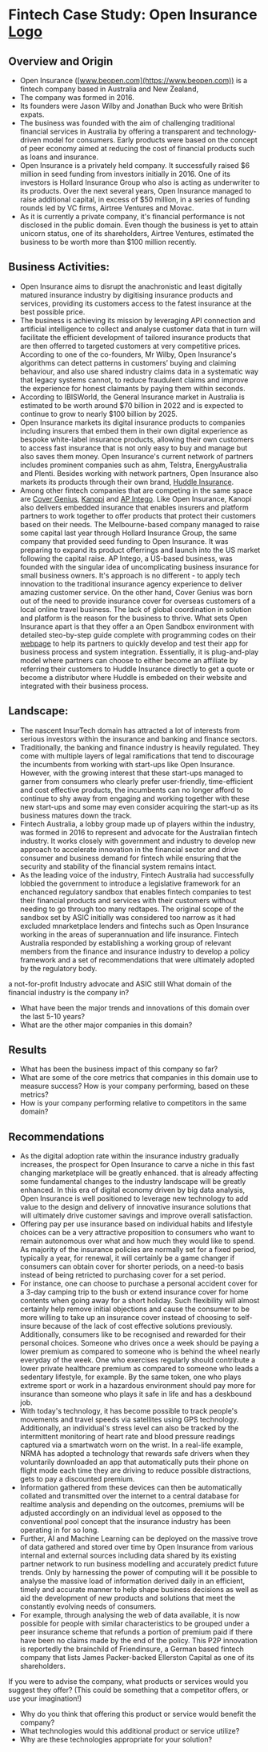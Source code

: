 # Fintech Case Study: Open Insurance [Logo](./Open_Logo.JPG)
## Overview and Origin
* Open Insurance ([www.beopen.com](https://www.beopen.com)) is a fintech company based in Australia and New Zealand,
* The company was formed in 2016.
* Its founders were Jason Wilby and Jonathan Buck who were British expats.
* The business was founded with the aim of challenging traditional financial services in Australia by offering a transparent and technology-driven model for consumers. Early products were based on the concept of peer economy aimed at reducing the cost of financial products such as loans and insurance.
* Open Insurance is a privately held company. It successfully raised $6 million in seed funding from investors initially in 2016. One of its investors is Hollard Insurance Group who also is acting as underwriter to its products. Over the next several years, Open Insurance managed to raise additional capital, in excess of $50 million, in a series of funding rounds led by VC firms, Airtree Ventures and Movac.
* As it is currently a private company, it's financial performance is not disclosed in the public domain. Even though the business is yet to attain unicorn status, one of its shareholders, Airtree Ventures, estimated the business to be worth more than $100 million recently.
## Business Activities:
* Open Insurance aims to disrupt the anachronistic and least digitally matured insurance industry by digitising insurance products and services, providing its customers access to the fatest insurance at the best possible price. 
* The business is achieving its mission by leveraging API connection and artificial intelligence to collect and analyse customer data that in turn will facilitate the efficient development of tailored insurance products that are then offerred to targeted customers at very competitive prices. According to one of the co-founders, Mr Wilby, Open Insurance's algorithms can detect patterns in customers’ buying and claiming behaviour, and also use shared industry claims data in a systematic way that legacy systems cannot, to reduce fraudulent claims and improve the experience for honest claimants by paying them within seconds.  
* According to IBISWorld, the General Insurance market in Australia is estimated to be worth around $70 billion in 2022 and is expected to continue to grow to nearly $100 billion by 2025.
* Open Insurance markets its digital insurance products to companies including insurers that embed them in their own digital experience as bespoke white-label insurance products, allowing their own customers to access fast insurance that is not only easy to buy and manage but also saves them money. Open Insurance's current network of partners includes prominent companies such as ahm, Telstra, EnergyAustralia and Plenti. Besides working with network partners, Open Insurance also markets its products through their own brand, [Huddle Insurance](https://www.huddle.com.au).
* Among other fintech companies that are competing in the same space are [Cover Genius](https://www.covergenius.com/), [Kanopi](https://www.kanopicover.com/) and [AP Intego](https://apintego.com/). Like Open Insurance, Kanopi also delivers embedded insurance that enables insurers and platform partners to work together to offer products that protect their customers based on their needs. The Melbourne-based company managed to raise some capital last year through Hollard Insurance Group, the same company that provided seed funding to Open Insurance. It was preparing to expand its product offerrings and launch into the US market following the capital raise. AP Intego, a US-based business, was founded with the singular idea of uncomplicating business insurance for small business owners. It's approach is no different - to apply tech innovation to the traditional insurance agency experience to deliver amazing customer service. On the other hand, Cover Genius was born out of the need to provide insurance cover for overseas customers of a local online travel business. The lack of global coordination in solution and platform is the reason for the business to thrive.
What sets Open Insurance apart is that they offer a an Open Sandbox environment with detailed steo-by-step guide complete with programming codes on their [webpage](https://developers.beopen.com/docs) to help its partners to quickly develop and test their app for business process and system integration. Essentially, it is plug-and-play model where partners can choose to either become an affiliate by referring their customers to Huddle Insurance directly to get a quote or become a distributor where Huddle is embeded on their website and integrated with their business process. 

## Landscape:
* The nascent InsurTech domain has attracted a lot of interests from serious investors within the insurance and banking and finance sectors. 
* Traditionally, the banking and finance industry is heavily regulated. They come with multiple layers of legal ramifications that tend to discourage the incumbents from working with start-ups like Open Insurance. However, with the growing interest that these start-ups managed to garner from consumers who clearly prefer user-friendly, time-efficient and cost effective products, the incumbents can no longer afford to continue to shy away from engaging and working together with these new start-ups and some may even consider acquiring the start-up as its business matures down the track.
* Fintech Australia, a lobby group made up of players within the industry, was formed in 2016 to represent and advocate for the Australian fintech industry. It works closely with government and industry to develop new approach to accelerate innovation in the financial sector and drive consumer and business demand for fintech while ensuring that the security and stability of the financial system remains intact.  
* As the leading voice of the industry, Fintech Australia had successfully lobbied the government to introduce a legislative framework for an enchanced regulatory sandbox that enables fintech companies to test their financial products and services with their customers without needing to go through too many redtapes. The original scope of the sandbox set by ASIC initially was considered too narrow as it had excluded mnarketplace lenders and fintechs such as Open Insurance working in the areas of superannuation and life insurance. Fintech Australia responded by establishing a working group of relevant members from the finance and insurance industry to develop a policy framework and a set of recommendations that were ultimately adopted by the regulatory body.

a not-for-profit Industry advocate and ASIC
   still What domain of the financial industry is the company in?
* What have been the major trends and innovations of this domain over the last 5-10 years?
* What are the other major companies in this domain?
## Results
* What has been the business impact of this company so far?
* What are some of the core metrics that companies in this domain use to measure success?
How is your company performing, based on these metrics?
* How is your company performing relative to competitors in the same domain?
## Recommendations
* As the digital adoption rate within the insurance industry gradually increases, the prospect for Open Insurance to carve a niche in this fast changing marketplace will be greatly enhanced.   that is already affecting some fundamental changes to the industry landscape will be greatly enhanced. In this era of digital economy driven by big data analysis, Open Insurance is well positioned to leverage new technology to add value to the design and delivery of innovative insurance solutions that will ultimately drive customer savings and improve overall satisfaction.
* Offering pay per use insurance based on individual habits and lifestyle choices can be a very attractive proposition to consumers who want to remain autonomous over what and how much they would like to spend. As majority of the insurance policies are normally set for a fixed period, typically a year, for renewal, it will certainly be a game changer if consumers can obtain cover for shorter periods, on a need-to basis instead of being retricted to purchasing cover for a set period. 
* For instance, one can choose to purchase a personal accident cover for a 3-day camping trip to the bush or extend insurance cover for home contents when going away for a short holiday. Such flexibility will almost certainly help remove initial objections and cause the consumer to be more willing to take up an insurance cover instead of choosing to self-insure because of the lack of cost effective solutions previously. Additionally, consumers like to be recognised and rewarded for their personal choices. Someone who drives once a week should be paying a lower premium as compared to someone who is behind the wheel nearly everyday of the week. One who exercises regularly should contribute a lower private healthcare premium as compared to someone who leads a sedentary lifestyle, for example. By the same token, one who plays extreme sport or work in a hazardous environment should pay more for insurance than someone who plays it safe in life and has a deskbound job.
* With today's technology, it has become possible to track people's movements and travel speeds via satellites using GPS technology. Additionally, an individual's stress level can also be tracked by the intermittent monitoring of heart rate and blood pressure readings captured via a smartwatch worn on the wrist. In a real-life example, NRMA has adopted a technology that rewards safe drivers when they voluntarily downloaded an app that automatically puts their phone on flight mode each time they are driving to reduce possible distractions, gets to pay a discounted premium. 
* Information gathered from these devices can then be automatically collated and transmitted over the internet to a central database for realtime analysis and depending on the outcomes, premiums will be adjusted accordingly on an individual level as opposed to the conventional pool concept that the insurance industry has been operating in for so long.
* Further, AI and Machine Learning can be deployed on the massive trove of data gathered and stored over time by Open Insurance from various internal and external sources including data shared by its existing partner network to run business modelling and accurately predict future trends. Only by harnessing the power of computing will it be possible to analyse the massive load of information derived daily in an efficient, timely and accurate manner  to help shape business decisions as well as aid the development of new products and solutions that meet the constantly evolving needs of consumers.
* For example, through analysing the web of data available, it is now possible for people with similar characteristics to be grouped under a peer insurance scheme that refunds a portion of premium paid if there have been no claims made by the end of the policy. This P2P innovation is reportedly the brainchild of Friendinsure, a German based fintech company that lists James Packer-backed Ellerston Capital as one of its shareholders. 

If you were to advise the company, what products or services would you suggest they offer?
(This could be something that a competitor offers, or use your imagination!)
* Why do you think that offering this product or service would benefit the company?
* What technologies would this additional product or service utilize?
* Why are these technologies appropriate for your solution?